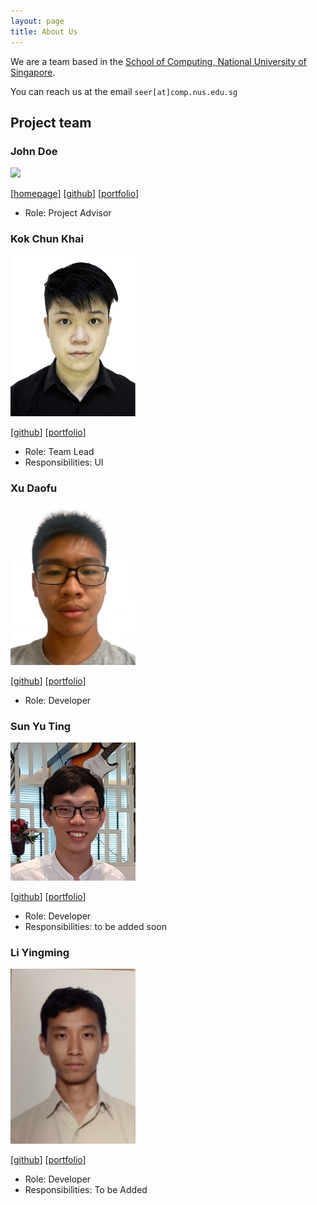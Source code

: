 ```yaml
---
layout: page
title: About Us
---
```


We are a team based in the [School of Computing, National University of Singapore](http://www.comp.nus.edu.sg).

You can reach us at the email `seer[at]comp.nus.edu.sg`

## Project team

### John Doe

<img src="images/johndoe.png" width="200px">

[[homepage](http://www.comp.nus.edu.sg/~damithch)]
[[github](https://github.com/johndoe)]
[[portfolio](team/johndoe.md)]

* Role: Project Advisor
### Kok Chun Khai

<img src="images/avock.png" width="200px">

[[github](http://github.com/avock)]
[[portfolio](team/avock.md)]

* Role: Team Lead
* Responsibilities: UI

### Xu Daofu
<img src="images/therealdaofu.png" width="200px">

[[github](https://github.com/therealdaofu)] [[portfolio](team/therealdaofu.md)]

* Role: Developer

### Sun Yu Ting
<img src="images/effixion.png" width="200px">


[[github](http://github.com/effixion)]
[[portfolio](team/effixion.md)]


* Role: Developer
* Responsibilities: to be added soon

### Li Yingming

<img src="images/yingming23.png" width="200px">

[[github](http://github.com/Yingming23)]
[[portfolio](team/yingming23.md)]

* Role: Developer
* Responsibilities: To be Added
